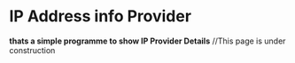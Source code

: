 # IP Address info Provider

**thats a simple programme to show IP Provider Details**
//This page is under construction